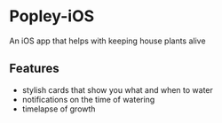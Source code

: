 # Popley-iOS
An iOS app that helps with keeping house plants alive

## Features

* stylish cards that show you what and when to water
* notifications on the time of watering
* timelapse of growth
